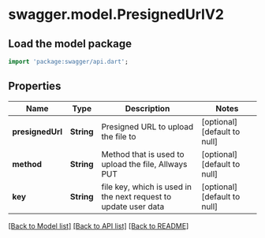 # swagger.model.PresignedUrlV2

## Load the model package
```dart
import 'package:swagger/api.dart';
```

## Properties
Name | Type | Description | Notes
------------ | ------------- | ------------- | -------------
**presignedUrl** | **String** | Presigned URL to upload the file to | [optional] [default to null]
**method** | **String** | Method that is used to upload the file, Allways PUT | [optional] [default to null]
**key** | **String** | file key, which is used in the next request to update user data | [optional] [default to null]

[[Back to Model list]](../README.md#documentation-for-models) [[Back to API list]](../README.md#documentation-for-api-endpoints) [[Back to README]](../README.md)


